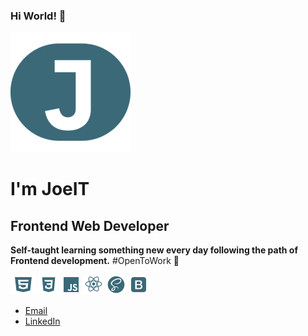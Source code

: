 ### Hi World! 🤖
![JoeIT Logo](android-chrome-192x192.png)
# I'm JoeIT        
## Frontend Web Developer 

**Self-taught learning something new every day following the path of Frontend development.**
#OpenToWork 🚀

![html](html.png) ![css](css.png) ![javascript](javascript.png) ![react](react.png) ![sass](sass.png) ![bootstrap](bootstrap.png)


* [Email](https://www.josignaciot@gmail.com)
* [LinkedIn](https://www.linkedin.com/in/jose-ignacio-tapia/)


<!--
**JoseIgnacioTapia/JoseIgnacioTapia** is a ✨ _special_ ✨ repository because its `README.md` (this file) appears on your GitHub profile.

Here are some ideas to get you started:

- 🔭 I’m currently working on ...
- 🌱 I’m currently learning ...
- 👯 I’m looking to collaborate on ...
- 🤔 I’m looking for help with ...
- 💬 Ask me about ...
- 📫 How to reach me: ...
- 😄 Pronouns: ...
- ⚡ Fun fact: ...
-->
